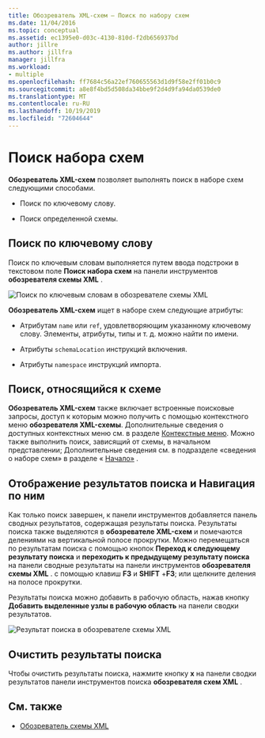 ```yaml
---
title: Обозреватель XML-схем — Поиск по набору схем
ms.date: 11/04/2016
ms.topic: conceptual
ms.assetid: ec1395e0-d03c-4130-810d-f2db656937bd
author: jillre
ms.author: jillfra
manager: jillfra
ms.workload:
- multiple
ms.openlocfilehash: ff7684c56a22ef760655563d1d9f58e2ff01b0c9
ms.sourcegitcommit: a8e8f4bd5d508da34bbe9f2d4d9fa94da0539de0
ms.translationtype: MT
ms.contentlocale: ru-RU
ms.lasthandoff: 10/19/2019
ms.locfileid: "72604644"
---
```

# <a name="search-the-schema-set"></a>Поиск набора схем

**Обозреватель XML-схем** позволяет выполнять поиск в наборе схем следующими способами.

- Поиск по ключевому слову.

- Поиск определенной схемы.

## <a name="keyword-search"></a>Поиск по ключевому слову

Поиск по ключевым словам выполняется путем ввода подстроки в текстовом поле **Поиск набора схем** на панели инструментов **обозревателя схемы XML** .

![Поиск по ключевым словам в обозревателе схемы XML](../xml-tools/media/schemaexplorersearch.gif)

**Обозреватель XML-схем** ищет в наборе схем следующие атрибуты:

- Атрибутам `name` или `ref`, удовлетворяющим указанному ключевому слову. Элементы, атрибуты, типы и т. д. можно найти по имени.

- Атрибуты `schemaLocation` инструкций включения.

- Атрибуты `namespace` инструкций импорта.

## <a name="schema-specific-search"></a>Поиск, относящийся к схеме

**Обозреватель XML-схем** также включает встроенные поисковые запросы, доступ к которым можно получить с помощью контекстного меню **обозревателя XML-схемы**. Дополнительные сведения о доступных контекстных меню см. в разделе [Контекстные меню](../xml-tools/context-menus-xml-schema-explorer.md). Можно также выполнить поиск, зависящий от схемы, в начальном представлении; Дополнительные сведения см. в подразделе «сведения о наборе схем» в разделе « [Начало»](../xml-tools/start-view.md) .

## <a name="display-and-navigate-search-results"></a>Отображение результатов поиска и Навигация по ним

Как только поиск завершен, к панели инструментов добавляется панель сводных результатов, содержащая результаты поиска. Результаты поиска также выделяются в **обозревателе XML-схем** и помечаются делениями на вертикальной полосе прокрутки. Можно перемещаться по результатам поиска с помощью кнопок **Переход к следующему результату поиска** и **переходить к предыдущему результату поиска** на панели сводные результаты на панели инструментов **обозревателя схемы XML** . с помощью клавиш **F3** и **SHIFT** +**F3**; или щелкните деления на полосе прокрутки.

Результаты поиска можно добавить в рабочую область, нажав кнопку **Добавить выделенные узлы в рабочую область** на панели сводки результатов.

![Результат поиска в обозревателе схемы XML](../xml-tools/media/schemaexplorersearchresult.gif)

## <a name="clear-search-results"></a>Очистить результаты поиска

Чтобы очистить результаты поиска, нажмите кнопку **x** на панели сводки результатов панели инструментов поиска **обозревателя схем XML** .

## <a name="see-also"></a>См. также

- [Обозреватель схемы XML](../xml-tools/xml-schema-explorer.md)